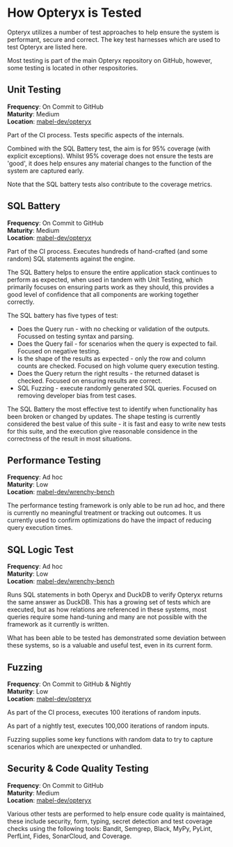 # How Opteryx is Tested

Opteryx utilizes a number of test approaches to help ensure the system is performant, secure and correct. The key test harnesses which are used to test Opteryx are listed here.

Most testing is part of the main Opteryx repository on GitHub, however, some testing is located in other respositories.

## Unit Testing

**Frequency**: On Commit to GitHub   
**Maturity**: Medium  
**Location**: [mabel-dev/opteryx](https://github.com/mabel-dev/opteryx/tree/main/tests)

Part of the CI process. Tests specific aspects of the internals.

Combined with the SQL Battery test, the aim is for 95% coverage (with explicit exceptions). Whilst 95% coverage does not ensure the tests are 'good', it does help ensures any material changes to the function of the system are captured early.

Note that the SQL battery tests also contribute to the coverage metrics.

## SQL Battery

**Frequency**: On Commit to GitHub    
**Maturity**: Medium  
**Location**: [mabel-dev/opteryx](https://github.com/mabel-dev/opteryx/tree/main/tests)

Part of the CI process. Executes hundreds of hand-crafted (and some random) SQL statements against the engine.

The SQL Battery helps to ensure the entire application stack continues to perform as expected, when used in tandem with Unit Testing, which primarily focuses on ensuring parts work as they should, this provides a good level of confidence that all components are working together correctly.

The SQL battery has five types of test:

- Does the Query run - with no checking or validation of the outputs. Focussed on testing syntax and parsing.
- Does the Query fail - for scenarios when the query is expected to fail. Focused on negative testing.
- Is the shape of the results as expected - only the row and column counts are checked. Focused on high volume query execution testing.
- Does the Query return the right results - the returned dataset is checked. Focused on ensuring results are correct.
- SQL Fuzzing - execute randomly generated SQL queries. Focused on removing developer bias from test cases.

The SQL Battery the most effective test to identify when functionality has been broken or changed by updates. The shape testing is currently considered the best value of this suite - it is fast and easy to write new tests for this suite, and the execution give reasonable considence in the correctness of the result in most situations.

## Performance Testing

**Frequency**: Ad hoc  
**Maturity**: Low  
**Location**: [mabel-dev/wrenchy-bench](https://github.com/mabel-dev/wrenchy-bench)

The performance testing framework is only able to be run ad hoc, and there is currently no meaningful treatment or tracking out outcomes. It us currently used to confirm optimizations do have the impact of reducing query execution times.

## SQL Logic Test

**Frequency**: Ad hoc  
**Maturity**: Low  
**Location**: [mabel-dev/wrenchy-bench](https://github.com/mabel-dev/wrenchy-bench)

Runs SQL statements in both Operyx and DuckDB to verify Opteryx returns the same answer as DuckDB. This has a growing set of tests which are executed, but as how relations are referenced in these systems, most queries require some hand-tuning and many are not possible with the framework as it currently is written.

What has been able to be tested has demonstrated some deviation between these systems, so is a valuable and useful test, even in its current form.

## Fuzzing

**Frequency**: On Commit to GitHub & Nightly  
**Maturity**: Low  
**Location**: [mabel-dev/opteryx](https://github.com/mabel-dev/opteryx/tree/main/tests)

As part of the CI process, executes 100 iterations of random inputs.

As part of a nightly test, executes 100,000 iterations of random inputs.

Fuzzing supplies some key functions with random data to try to capture scenarios which are unexpected or unhandled.

## Security & Code Quality Testing

**Frequency**: On Commit to GitHub    
**Maturity**: Medium  
**Location**: [mabel-dev/opteryx](https://github.com/mabel-dev/opteryx/tree/main/tests)

Various other tests are performed to help ensure code quality is maintained, these include security, form, typing, secret detection and test coverage checks using the following tools: Bandit, Semgrep, Black, MyPy, PyLint, PerfLint, Fides, SonarCloud, and Coverage.